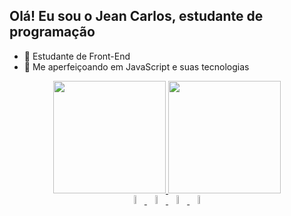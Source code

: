 ## Olá! Eu sou o Jean Carlos, estudante de programação 


- 🔭 Estudante de Front-End 
- 🌱 Me aperfeiçoando em JavaScript e suas tecnologias 

<div align="center">
  <a href="https://github.com/Jeannx">
  <img height="180em" src="https://github-readme-stats.vercel.app/api?username=Jeannx&show_icons=true&theme=dark&include_all_commits=true&count_private=true"/>
  <img height="180em" src="https://github-readme-stats.vercel.app/api/top-langs/?username=Jeannx&layout=compact&langs_count=7&theme=dark"/>
</div>
  <div align="center">
<img height="6%" width="6%" src="https://cdn.jsdelivr.net/gh/devicons/devicon/icons/html5/html5-original.svg" />
<img height="6%" width="6%" src="https://cdn.jsdelivr.net/gh/devicons/devicon/icons/css3/css3-original.svg" />
<img height="6%" width="6%" src="https://cdn.jsdelivr.net/gh/devicons/devicon/icons/python/python-original.svg" />
<img height="6%" width="6%" src="https://cdn.jsdelivr.net/gh/devicons/devicon/icons/postgresql/postgresql-original.svg" />

